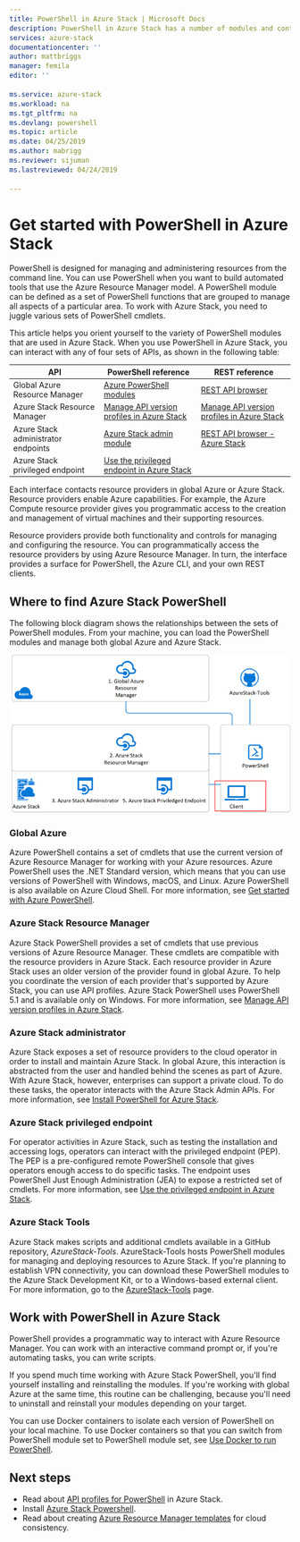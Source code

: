 ```yaml
---
title: PowerShell in Azure Stack | Microsoft Docs
description: PowerShell in Azure Stack has a number of modules and contexts.
services: azure-stack
documentationcenter: ''
author: mattbriggs
manager: femila
editor: ''

ms.service: azure-stack
ms.workload: na
ms.tgt_pltfrm: na
ms.devlang: powershell
ms.topic: article
ms.date: 04/25/2019
ms.author: mabrigg
ms.reviewer: sijuman
ms.lastreviewed: 04/24/2019

---
```


# Get started with PowerShell in Azure Stack

PowerShell is designed for managing and administering resources from the command line. You can use PowerShell when you want to build automated tools that use the Azure Resource Manager model. A PowerShell module can be defined as a set of PowerShell functions that are grouped to manage all aspects of a particular area. To work with Azure Stack, you need to juggle various sets of PowerShell cmdlets.

This article helps you orient yourself to the variety of PowerShell modules that are used in Azure Stack. When you use PowerShell in Azure Stack, you can interact with any of four sets of APIs, as shown in the following table:

| API | PowerShell reference | REST reference |
| --- | --- | --- |
| Global Azure Resource Manager | [Azure PowerShell modules](https://github.com/Azure/azure-powershell/blob/master/documentation/azure-powershell-modules.md) | [REST API browser](https://docs.microsoft.com/rest/api/) |
| Azure Stack Resource Manager | [Manage API version profiles in Azure Stack](azure-stack-version-profiles.md) | [Manage API version profiles in Azure Stack](azure-stack-version-profiles.md) |
| Azure Stack administrator endpoints | [Azure Stack admin module](https://docs.microsoft.com/powershell/azure/azure-stack/overview) | [REST API browser - Azure Stack](https://docs.microsoft.com/rest/api/?term=Azure%20Azure%20Stack%20Admin) |
| Azure Stack privileged endpoint | [Use the privileged endpoint in Azure Stack](../operator/azure-stack-privileged-endpoint.md) | |

Each interface contacts resource providers in global Azure or Azure Stack. Resource providers enable Azure capabilities. For example, the Azure Compute resource provider gives you programmatic access to the creation and management of virtual machines and their supporting resources.

Resource providers provide both functionality and controls for managing and configuring the resource. You can programmatically access the resource providers by using Azure Resource Manager. In turn, the interface provides a surface for PowerShell, the Azure CLI, and your own REST clients.

## Where to find Azure Stack PowerShell

The following block diagram shows the relationships between the sets of PowerShell modules. From your machine, you can load the PowerShell modules and manage both global Azure and Azure Stack.

![Azure Stack Powershell](media/azure-stack-powershell-overview/Azure-Stack-PowerShell.png)

### Global Azure

Azure PowerShell contains a set of cmdlets that use the current version of Azure Resource Manager for working with your Azure resources. Azure PowerShell uses the .NET Standard version, which means that you can use versions of PowerShell with Windows, macOS, and Linux. Azure PowerShell is also available on Azure Cloud Shell. For more information, see [Get started with Azure PowerShell](https://docs.microsoft.com/powershell/azure/get-started-azureps).

### Azure Stack Resource Manager

Azure Stack PowerShell provides a set of cmdlets that use previous versions of Azure Resource Manager. These cmdlets are compatible with the resource providers in Azure Stack. Each resource provider in Azure Stack uses an older version of the provider found in global Azure. To help you coordinate the version of each provider that's supported by Azure Stack, you can use API profiles. Azure Stack PowerShell uses PowerShell 5.1 and is available only on Windows. For more information, see [Manage API version profiles in Azure Stack](azure-stack-version-profiles.md).

### Azure Stack administrator

Azure Stack exposes a set of resource providers to the cloud operator in order to install and maintain Azure Stack. In global Azure, this interaction is abstracted from the user and handled behind the scenes as part of Azure. With Azure Stack, however, enterprises can support a private cloud. To do these tasks, the operator interacts with the Azure Stack Admin APIs. For more information, see [Install PowerShell for Azure Stack](../operator/azure-stack-powershell-install.md).

### Azure Stack privileged endpoint

For operator activities in Azure Stack, such as testing the installation and accessing logs, operators can interact with the privileged endpoint (PEP). The PEP is a pre-configured remote PowerShell console that gives operators enough access to do specific tasks. The endpoint uses PowerShell Just Enough Administration (JEA) to expose a restricted set of cmdlets. For more information, see [Use the privileged endpoint in Azure Stack](../operator/azure-stack-privileged-endpoint.md).

### Azure Stack Tools

Azure Stack makes scripts and additional cmdlets available in a GitHub repository, *AzureStack-Tools*. AzureStack-Tools hosts PowerShell modules for managing and deploying resources to Azure Stack. If you're planning to establish VPN connectivity, you can download these PowerShell modules to the Azure Stack Development Kit, or to a Windows-based external client. For more information, go to the [AzureStack-Tools](https://github.com/Azure/AzureStack-Tools) page.

## Work with PowerShell in Azure Stack

PowerShell provides a programmatic way to interact with Azure Resource Manager. You can work with an interactive command prompt or, if you're automating tasks, you can write scripts.

If you spend much time working with Azure Stack PowerShell, you'll find yourself installing and reinstalling the modules. If you're working with global Azure at the same time, this routine can be challenging, because you'll need to uninstall and reinstall your modules depending on your target. 

You can use Docker containers to isolate each version of PowerShell on your local machine. To use Docker containers so that you can switch from PowerShell module set to PowerShell module set, see [Use Docker to run PowerShell](azure-stack-powershell-user-docker.md).


## Next steps

- Read about [API profiles for PowerShell](azure-stack-version-profiles.md) in Azure Stack.
- Install [Azure Stack Powershell](../operator/azure-stack-powershell-install.md).
- Read about creating [Azure Resource Manager templates](azure-stack-develop-templates.md) for cloud consistency.
